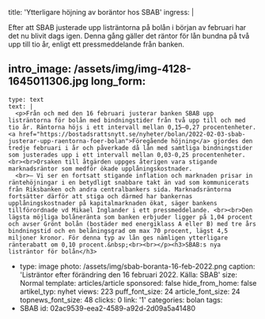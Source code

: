title: 'Ytterligare höjning av boräntor hos SBAB'
ingress: |
  <p>Efter att SBAB justerade upp listräntorna på bolån i början av februari har det nu blivit dags igen. Denna gång gäller det räntor för lån bundna på två upp till tio år, enligt ett pressmeddelande från banken.
  </p>
  
intro_image: /assets/img/img-4128-1645011306.jpg
long_form:
  -
    type: text
    text: |
      <p>Från och med den 16 februari justerar banken SBAB upp listräntorna för bolån med bindningstider från två upp till och med tio år. Räntorna höjs i ett intervall mellan 0,15–0,27 procentenheter. <a href="https://bostadsrattsnytt.se/nyheter/bolan/2022-02-03-sbab-justerar-upp-raentorna-foer-bolan">Föregående höjning</a> gjordes den tredje februari i år och påverkade då lån med samtliga bindningstider som justerades upp i ett intervall mellan 0,03-0,25 procentenheter. <br><br>Orsaken till åtgärden uppges återigen vara stigande marknadsräntor som medför ökade upplåningskostnader.
      <br>– Vi ser en fortsatt stigande inflation och marknaden prisar in räntehöjningar i en betydligt snabbare takt än vad som kommunicerats från Riksbanken och andra centralbankers sida. Marknadsräntorna fortsätter därför att stiga och därmed har bankernas upplåningskostnader på kapitalmarknaden ökat, säger bankens tillförordnade vd Mikael Inglander i ett pressmeddelande. <br><br>Den lägsta möjliga bolåneränta som banken erbjuder ligger på 1,04 procent och avser Grönt bolån (bostäder med energiklass A eller B) med tre års bindningstid och en belåningsgrad om max 70 procent, lägst 4,5 miljoner kronor. För denna typ av lån ges nämligen ytterligare ränterabatt om 0,10 procent.&nbsp;<br><br></p><h3>SBAB:s nya listräntor för bolån</h3>
      
  -
    type: image
    photo: /assets/img/sbab-boranta-16-feb-2022.png
    caption: 'Listräntor efter förändring den 16 februari 2022. Källa: SBAB'
    size: Normal
template: articles/article
sponsored: false
hide_from_home: false
artikel_typ: nyhet
views: 223
puff_font_size: 24
article_font_size: 24
topnews_font_size: 48
clicks: 0
link: '1'
categories: bolan
tags:
  - SBAB
id: 02ac9539-eea2-4589-a92d-2d09a5a41480
